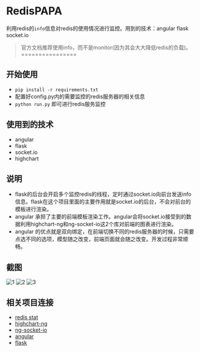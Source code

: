 # RedisPAPA
利用redis的`info`信息对redis的使用情况进行监控。用到的技术：angular flask socket.io
>  官方文档推荐使用info，而不是monitor(因为其会大大降低redis的负载)。
================

## 开始使用
- `pip install -r requirements.txt`
- 配置好config.py内的需要监控的redis服务器的相关信息
- `python run.py` 即可进行redis服务监控

## 使用到的技术
- angular
- flask
- socket.io
- highchart

## 说明
- flask的后台会开启多个监控redis的线程，定时通过socket.io向前台发送info信息。flask在这个项目里面的主要作用就是socket.io的后台，不会对前台的模板进行渲染。
- angular 承担了主要的前端模板渲染工作。angular会将socket.io接受到的数据利用highchart-ng和ng-socket-io这2个库对前端的图表进行渲染。
- angular 的优点就是双向绑定，在前端切换不同的redis服务器的时候，只需要点选不同的选项，模型随之改变，前端页面就会随之改变。开发过程非常顺畅。

## 截图

![1](https://github.com/no13bus/redispapa) 
![2](https://github.com/no13bus/redispapa) 
![3](https://github.com/no13bus/redispapa) 


## 相关项目连接
- [redis stat](https://github.com/junegunn/redis-stat)
- [highchart-ng](https://github.com/pablojim/highcharts-ng)
- [ng-socket-io](https://github.com/mbenford/ngSocketIO)
- [angular](https://github.com/angular/angular)
- [flask](https://github.com/mitsuhiko/flask)